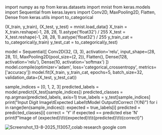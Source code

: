 import numpy as np
from keras.datasets import mnist
from keras.models import Sequential
from keras.layers import Conv2D, MaxPooling2D, Flatten, Dense
from keras.utils import to_categorical

(X_train, y_train), (X_test, y_test) = mnist.load_data()
X_train = X_train.reshape(-1, 28, 28, 1).astype('float32') / 255
X_test = X_test.reshape(-1, 28, 28, 1).astype('float32') / 255
y_train_cat = to_categorical(y_train)
y_test_cat = to_categorical(y_test)

model = Sequential([
    Conv2D(32, (3, 3), activation='relu', input_shape=(28, 28, 1)),
    MaxPooling2D(pool_size=(2, 2)),
    Flatten(),
    Dense(128, activation='relu'),
    Dense(10, activation='softmax')
])
model.compile(optimizer='adam', loss='categorical_crossentropy', metrics=['accuracy'])
model.fit(X_train, y_train_cat, epochs=5, batch_size=32, validation_data=(X_test, y_test_cat))

sample_indices = [0, 1, 2, 3] 
predicted_labels = model.predict(X_test[sample_indices])
predicted_classes = np.argmax(predicted_labels, axis=1)
true_labels = y_test[sample_indices]
print("Input Digit Image\tExpected Label\tModel Output\tCorrect (Y/N)")
for i in range(len(sample_indices)):
    expected = true_labels[i]
    predicted = predicted_classes[i]
    correct = 'Y' if expected == predicted else 'N'
    print(f"Image of {expected}\t\t{expected}\t\t{predicted}\t\t{correct}")


![Screenshot_13-8-2025_113057_colab research google com](https://github.com/user-attachments/assets/9e05c470-acfb-42d0-b6bc-b1fb3e4adbab)
